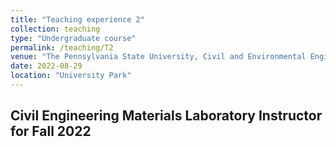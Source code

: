 ```yaml
---
title: "Teaching experience 2"
collection: teaching
type: "Undergraduate course"
permalink: /teaching/T2
venue: "The Pennsylvania State University, Civil and Environmental Engineering"
date: 2022-08-29
location: "University Park"
---
```

Civil Engineering Materials Laboratory
Instructor for Fall 2022
----
